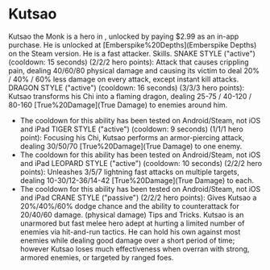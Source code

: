 # Kutsao

Kutsao the Monk is a hero in , unlocked by paying $2.99 as an in-app purchase. He is unlocked at [Emberspike%20Depths](Emberspike Depths) on the Steam version. He is a fast attacker.
Skills.
 SNAKE STYLE ("active") (cooldown: 15 seconds) (2/2/2 hero points):
 Attack that causes crippling pain, dealing 40/60/80 physical damage and causing its victim to deal 20% / 40% / 60% less damage on every attack, except instant kill attacks.
 DRAGON STYLE ("active") (cooldown: 16 seconds) (3/3/3 hero points):
 Kutsao transforms his Chi into a flaming dragon, dealing 25-75 / 40-120 / 80-160 [True%20Damage](True Damage) to enemies around him.
* The cooldown for this ability has been tested on Android/Steam, not iOS and iPad
 TIGER STYLE ("active") (cooldown: 9 seconds) (1/1/1 hero point):
 Focusing his Chi, Kutsao performs an armor-piercing attack, dealing 30/50/70 [True%20Damage](True Damage) to one enemy.
* The cooldown for this ability has been tested on Android/Steam, not iOS and iPad
 LEOPARD STYLE ("active") (cooldown: 10 seconds) (2/2/2 hero points):
 Unleashes 3/5/7 lightning fast attacks on multiple targets, dealing 10-30/12-36/14-42 [True%20Damage](True Damage) to each.
* The cooldown for this ability has been tested on Android/Steam, not iOS and iPad
 CRANE STYLE ("passive") (2/2/2 hero points):
 Gives Kutsao a 20%/40%/60% dodge chance and the ability to counterattack for 20/40/60 damage. (physical damage)
Tips and Tricks.
Kutsao is an unarmored but fast melee hero adept at hurting a limited number of enemies via hit-and-run tactics. He can hold his own against most enemies while dealing good damage over a short period of time; however Kutsao loses much effectiveness when overran with strong, armored enemies, or targeted by ranged foes.